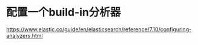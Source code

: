 # 配置一个build-in分析器

https://www.elastic.co/guide/en/elasticsearch/reference/7.10/configuring-analyzers.html


